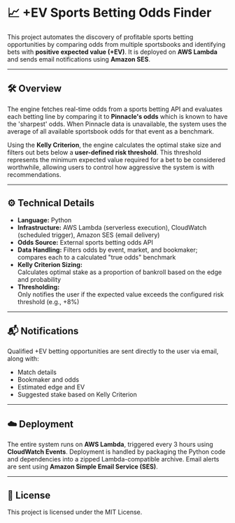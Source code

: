 # 📈 +EV Sports Betting Odds Finder

This project automates the discovery of profitable sports betting opportunities by comparing odds from multiple sportsbooks and identifying bets with **positive expected value (+EV)**. It is deployed on **AWS Lambda** and sends email notifications using **Amazon SES**.

---

## 🛠 Overview

The engine fetches real-time odds from a sports betting API and evaluates each betting line by comparing it to **Pinnacle's odds** which is known to have the 'sharpest' odds. When Pinnacle data is unavailable, the system uses the average of all available sportsbook odds for that event as a benchmark.

Using the **Kelly Criterion**, the engine calculates the optimal stake size and filters out bets below a **user-defined risk threshold**. This threshold represents the minimum expected value required for a bet to be considered worthwhile, allowing users to control how aggressive the system is with recommendations.

---

## ⚙️ Technical Details

- **Language:** Python
- **Infrastructure:** AWS Lambda (serverless execution), CloudWatch (scheduled trigger), Amazon SES (email delivery)
- **Odds Source:** External sports betting odds API
- **Data Handling:** Filters odds by event, market, and bookmaker; compares each to a calculated "true odds" benchmark
- **Kelly Criterion Sizing:**  
  Calculates optimal stake as a proportion of bankroll based on the edge and probability
- **Thresholding:**  
  Only notifies the user if the expected value exceeds the configured risk threshold (e.g., +8%)

---

## 📬 Notifications

Qualified +EV betting opportunities are sent directly to the user via email, along with:

- Match details
- Bookmaker and odds
- Estimated edge and EV
- Suggested stake based on Kelly Criterion

---

## ☁️ Deployment

The entire system runs on **AWS Lambda**, triggered every 3 hours using **CloudWatch Events**. Deployment is handled by packaging the Python code and dependencies into a zipped Lambda-compatible archive. Email alerts are sent using **Amazon Simple Email Service (SES)**.

---

## 📄 License

This project is licensed under the MIT License.

